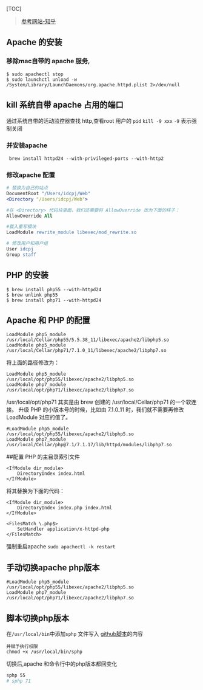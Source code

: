 [TOC]

> [参考网站-知乎](https://zhuanlan.zhihu.com/p/24614926)
## Apache 的安装

 ### 移除mac自带的 apache 服务,
```
$ sudo apachectl stop
$ sudo launchctl unload -w /System/Library/LaunchDaemons/org.apache.httpd.plist 2>/dev/null
```
## kill 系统自带 apache 占用的端口
通过系统自带的活动监控器查找 http,查看root 用户的 `pid`
`kill -9 xxx`
`-9` 表示强制关闭

### 并安装apache
` brew install httpd24 --with-privileged-ports --with-http2`

### 修改apache 配置
```apache
# 替换为自己的站点
DocumentRoot "/Users/idcpj/Web" 
<Directory "/Users/idcpj/Web">

#在 <Directory> 代码块里面，我们还需要将 AllowOverride 改为下面的样子：
AllowOverride All

#载入重写模块
LoadModule rewrite_module libexec/mod_rewrite.so

# 修改用户和用户组
User idcpj
Group staff
```

## PHP 的安装
```
$ brew install php55 --with-httpd24
$ brew unlink php55
$ brew install php71 --with-httpd24
```
## Apache 和 PHP 的配置
```
LoadModule php5_module        /usr/local/Cellar/php55/5.5.38_11/libexec/apache2/libphp5.so
LoadModule php5_module        /usr/local/Cellar/php71/7.1.0_11/libexec/apache2/libphp7.so
```
将上面的路径修改为：
```
LoadModule php5_module        /usr/local/opt/php55/libexec/apache2/libphp5.so
LoadModule php7_module        /usr/local/opt/php71/libexec/apache2/libphp7.so
```
/usr/local/opt/php71 其实是由 brew 创建的 /usr/local/Cellar/php71 的一个软连接。
升级 PHP 的小版本号的时候，比如由 7.1.0_11 时，我们就不需要再修改 LoadModule 对应的值了。

```
#LoadModule php5_module        /usr/local/opt/php55/libexec/apache2/libphp5.so
LoadModule php7_module        /usr/local/Cellar/php@7.1/7.1.17/lib/httpd/modules/libphp7.so
```
##配置 PHP 的主目录索引文件
```
<IfModule dir_module>
    DirectoryIndex index.html
</IfModule>
```
将其替换为下面的代码：
```
<IfModule dir_module>
    DirectoryIndex index.php index.html
</IfModule>

<FilesMatch \.php$>
    SetHandler application/x-httpd-php
</FilesMatch>
```
强制重启apache
`sudo apachectl -k restart`

## 手动切换apache php版本
```
#LoadModule php5_module        /usr/local/opt/php55/libexec/apache2/libphp5.so
LoadModule php7_module        /usr/local/opt/php71/libexec/apache2/libphp7.so
```
## 脚本切换php版本
在`/usr/local/bin`中添加`sphp` 文件写入 [github脚本](https://gist.github.com/w00fz/142b6b19750ea6979137b963df959d11)的内容
```
并赋予执行权限
chmod +x /usr/local/bin/sphp
```

切换后,apache 和命令行中的php版本都回变化

```bash
sphp 55 
# sphp 71  
```


